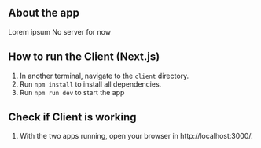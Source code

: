 ## About the app

Lorem ipsum
No server for now

## How to run the Client (Next.js)

1. In another terminal, navigate to the `client` directory.
2. Run `npm install` to install all dependencies.
3. Run `npm run dev` to start the app

## Check if Client is working

1. With the two apps running, open your browser in http://localhost:3000/.
